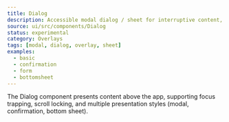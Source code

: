 ```yaml
---
title: Dialog
description: Accessible modal dialog / sheet for interruptive content, confirmations, and forms.
source: ui/src/components/Dialog
status: experimental
category: Overlays
tags: [modal, dialog, overlay, sheet]
examples:
  - basic
  - confirmation
  - form
  - bottomsheet
---
```


The Dialog component presents content above the app, supporting focus trapping, scroll locking, and multiple presentation styles (modal, confirmation, bottom sheet).
